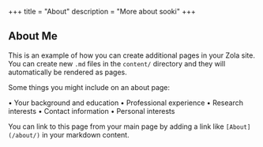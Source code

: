 +++
title = "About"
description = "More about sooki"
+++

## About Me

This is an example of how you can create additional pages in your Zola site. You can create new `.md` files in the `content/` directory and they will automatically be rendered as pages.

Some things you might include on an about page:

• Your background and education
• Professional experience
• Research interests
• Contact information
• Personal interests

You can link to this page from your main page by adding a link like `[About](/about/)` in your markdown content.
